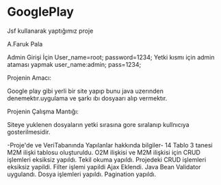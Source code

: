 # GooglePlay
Jsf kullanarak yaptığımız proje



A.Faruk Pala    


Admin Girişi İçin
User_name=root;
password=1234;
Yetki kısmı için admin ataması yapmak 
user_name:admin;
pass=1234;


Projenin Amacı:

Google play gibi yerli bir site yapıp bunu java uzerınden denemektır.uygulama ve şarkı ıbı dosyaarı alıp vermektır.


Projenin Çalışma Mantığı:

Siteye yuklenen dosyaların yetki sırasına gore sıralanıp kullnıcıya gosterilmesidir.


-Proje'de ve VeriTabanında Yapılanlar hakkında bilgiler-
14 Tablo 3 tanesi M2M ilişki tablosu oluşturuldu.
O2M ilişkisi ve M2M ilişkisi için CRUD işlemleri eksiksiz yapıldı.
Tekil okuma yapıldı.
Projedeki CRUD işlemleri eksiksiz yapildi.
Filter işlemi yapildi
Ajax Eklendi.
Java Bean Validator uygulandı.
Dosya işlemleri yapıldı.
Pagination yapıldı.
